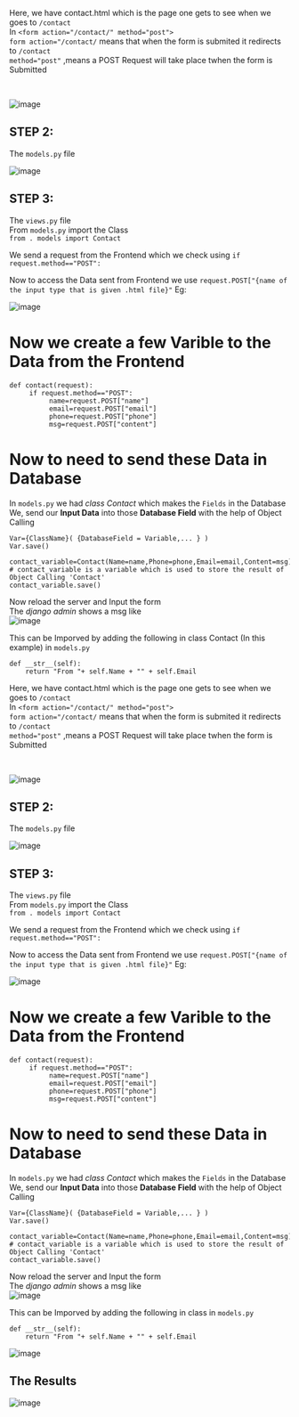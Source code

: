 
Here, we have contact.html which is the page one gets to see when we goes to ```/contact``` <br>
In ```<form action="/contact/" method="post">```<br>
```form action="/contact/``` means that when the form is submited it redirects to ```/contact``` <br>
```method="post"``` ,means a POST Request will take place twhen the form is Submitted 

<br>

![image](https://github.com/Debanjan29/DjangoWay/assets/97180277/b6af4009-0c89-4d01-ad33-aca401abb88d)

## STEP 2:
The ```models.py``` file<br>

![image](https://github.com/Debanjan29/DjangoWay/assets/97180277/4cb6857f-0ddd-44c9-bc1e-e5165a95a40c)

## STEP 3:
The ```views.py``` file<br>
From ```models.py``` import the Class<br>
```from . models import Contact```

We send a request from the Frontend which we check using
```if request.method=="POST":```

Now to access the Data sent from Frontend we use
```request.POST["{name of the input type that is given .html file}"```
Eg:<br>

![image](https://github.com/Debanjan29/DjangoWay/assets/97180277/fb4ddcd0-6cd3-4fd6-8aaf-7c821ea034f1)<br>

# Now we create a few Varible to the Data from the Frontend
```
def contact(request):
     if request.method=="POST":
          name=request.POST["name"]
          email=request.POST["email"]
          phone=request.POST["phone"]
          msg=request.POST["content"]
```
# Now to need to send these Data in Database
In ```models.py``` we had *class Contact* which makes the ```Fields``` in the Database<br>
We, send our **Input Data** into those **Database Field** with the help of Object Calling<br>

```Var={ClassName}( {DatabaseField = Variable,... } )```<br>
```Var.save()```

```
contact_variable=Contact(Name=name,Phone=phone,Email=email,Content=msg) # contact_variable is a variable which is used to store the result of Object Calling 'Contact'
contact_variable.save()
```

Now reload the server and Input the form<br>
The *django admin* shows a msg like <br> 
![image](https://github.com/Debanjan29/DjangoWay/assets/97180277/6e44af69-fdb4-48d8-b9d2-e97d327a78c8)

This can be Imporved by adding the following in class Contact (In this example) in ```models.py```
```
def __str__(self):
    return "From "+ self.Name + "" + self.Email
```

Here, we have contact.html which is the page one gets to see when we goes to ```/contact``` <br>
In ```<form action="/contact/" method="post">```<br>
```form action="/contact/``` means that when the form is submited it redirects to ```/contact``` <br>
```method="post"``` ,means a POST Request will take place twhen the form is Submitted 

<br>

![image](https://github.com/Debanjan29/DjangoWay/assets/97180277/b6af4009-0c89-4d01-ad33-aca401abb88d)

## STEP 2:
The ```models.py``` file<br>

![image](https://github.com/Debanjan29/DjangoWay/assets/97180277/4cb6857f-0ddd-44c9-bc1e-e5165a95a40c)

## STEP 3:
The ```views.py``` file<br>
From ```models.py``` import the Class<br>
```from . models import Contact```

We send a request from the Frontend which we check using
```if request.method=="POST":```

Now to access the Data sent from Frontend we use
```request.POST["{name of the input type that is given .html file}"```
Eg:<br>

![image](https://github.com/Debanjan29/DjangoWay/assets/97180277/fb4ddcd0-6cd3-4fd6-8aaf-7c821ea034f1)<br>

# Now we create a few Varible to the Data from the Frontend
```
def contact(request):
     if request.method=="POST":
          name=request.POST["name"]
          email=request.POST["email"]
          phone=request.POST["phone"]
          msg=request.POST["content"]
```
# Now to need to send these Data in Database
In ```models.py``` we had *class Contact* which makes the ```Fields``` in the Database<br>
We, send our **Input Data** into those **Database Field** with the help of Object Calling<br>

```Var={ClassName}( {DatabaseField = Variable,... } )```<br>
```Var.save()```

```
contact_variable=Contact(Name=name,Phone=phone,Email=email,Content=msg) # contact_variable is a variable which is used to store the result of Object Calling 'Contact'
contact_variable.save()
```

Now reload the server and Input the form<br>
The *django admin* shows a msg like <br> 
![image](https://github.com/Debanjan29/DjangoWay/assets/97180277/6e44af69-fdb4-48d8-b9d2-e97d327a78c8)

This can be Imporved by adding the following in class in ```models.py```
```
def __str__(self):
    return "From "+ self.Name + "" + self.Email
```
![image](https://github.com/Debanjan29/DjangoWay/assets/97180277/b040c466-4d00-45b8-9db7-870e859cd35f)

## The Results

![image](https://github.com/Debanjan29/DjangoWay/assets/97180277/de60413f-e5ff-4fed-b808-d43e82933920)





















